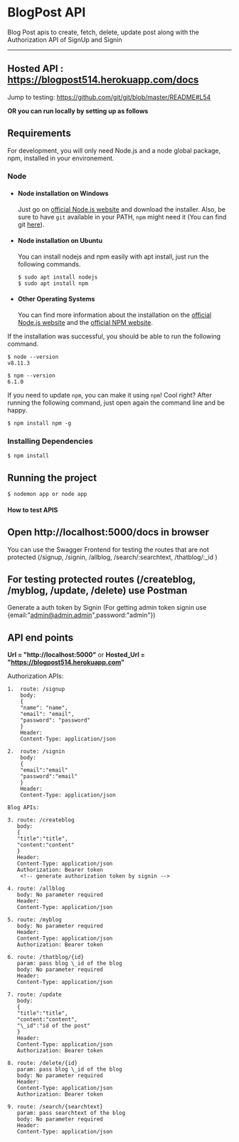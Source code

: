 # BlogPost API

Blog Post apis to create, fetch, delete, update post along with the Authorization API of SignUp and Signin

---

## Hosted API : https://blogpost514.herokuapp.com/docs

Jump to testing: https://github.com/git/git/blob/master/README#L54

**OR you can run locally by setting up as follows**

## Requirements

For development, you will only need Node.js and a node global package, npm, installed in your environement.

### Node

- #### Node installation on Windows

  Just go on [official Node.js website](https://nodejs.org/) and download the installer.
  Also, be sure to have `git` available in your PATH, `npm` might need it (You can find git [here](https://git-scm.com/)).

- #### Node installation on Ubuntu

  You can install nodejs and npm easily with apt install, just run the following commands.

      $ sudo apt install nodejs
      $ sudo apt install npm

- #### Other Operating Systems
  You can find more information about the installation on the [official Node.js website](https://nodejs.org/) and the [official NPM website](https://npmjs.org/).

If the installation was successful, you should be able to run the following command.

    $ node --version
    v8.11.3

    $ npm --version
    6.1.0

If you need to update `npm`, you can make it using `npm`! Cool right? After running the following command, just open again the command line and be happy.

    $ npm install npm -g

### Installing Dependencies

    $ npm install

## Running the project

    $ nodemon app or node app

#### How to test APIS

## Open http://localhost:5000/docs in browser

You can use the Swagger Frontend for testing the routes that are not protected (/signup, /signin, /allblog, /search/:searchtext, /thatblog/:\_id )

## For testing protected routes (/createblog, /myblog, /update, /delete) use Postman

Generate a auth token by Signin (For getting admin token signin use {email:"admin@admin.admin",password:"admin"})

## API end points

**Url = "http://localhost:5000"** or
**Hosted_Url = "https://blogpost514.herokuapp.com"**

Authorization APIs:

```
1.  route: /signup
    body:
    {
    "name": "name",
    "email": "email",
    "password": "password"
    }
    Header:
    Content-Type: application/json

2.  route: /signin
    body:
    {
    "email":"email"
    "password":"email"
    }
    Header:
    Content-Type: application/json

Blog APIs:

3. route: /createblog
   body:
   {
   "title":"title",
   "content:"content"
   }
   Header:
   Content-Type: application/json
   Authorization: Bearer token
    <!-- generate authorization token by signin -->

4. route: /allblog
   body: No parameter required
   Header:
   Content-Type: application/json

5. route: /myblog
   body: No parameter required
   Header:
   Content-Type: application/json
   Authorization: Bearer token

6. route: /thatblog/{id}
   param: pass blog \_id of the blog
   body: No parameter required
   Header:
   Content-Type: application/json

7. route: /update
   body:
   {
   "title":"title",
   "content:"content",
   "\_id":"id of the post"
   }
   Header:
   Content-Type: application/json
   Authorization: Bearer token

8. route: /delete/{id}
   param: pass blog \_id of the blog
   body: No parameter required
   Header:
   Content-Type: application/json
   Authorization: Bearer token

9. route: /search/{searchtext}
   param: pass searchtext of the blog
   body: No parameter required
   Header:
   Content-Type: application/json
```
